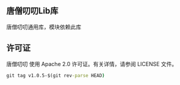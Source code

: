 ## 唐僧叨叨Lib库

唐僧叨叨通用库，模块依赖此库


许可证
------------

唐僧叨叨 使用 Apache 2.0 许可证。有关详情，请参阅 LICENSE 文件。


```cmd
git tag v1.0.5-$(git rev-parse HEAD)
```


